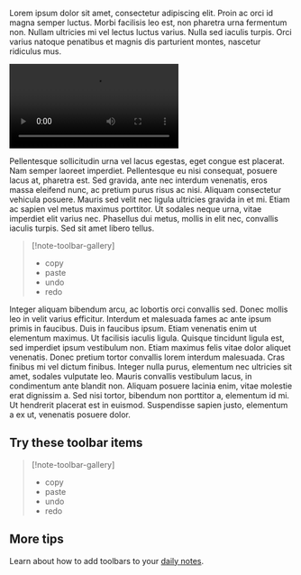 Lorem ipsum dolor sit amet, consectetur adipiscing elit. Proin ac orci id magna semper luctus. Morbi facilisis leo est, non pharetra urna fermentum non. Nullam ultricies mi vel lectus luctus varius. Nulla sed iaculis turpis. Orci varius natoque penatibus et magnis dis parturient montes, nascetur ridiculus mus. 

![Gallery demo](https://chrisgurney.github.io/obsidian-note-toolbar/tips/en/getting-started-gallery.mp4)

Pellentesque sollicitudin urna vel lacus egestas, eget congue est placerat. Nam semper laoreet imperdiet. Pellentesque eu nisi consequat, posuere lacus at, pharetra est. Sed gravida, ante nec interdum venenatis, eros massa eleifend nunc, ac pretium purus risus ac nisi. Aliquam consectetur vehicula posuere. Mauris sed velit nec ligula ultricies gravida in et mi. Etiam ac sapien vel metus maximus porttitor. Ut sodales neque urna, vitae imperdiet elit varius nec. Phasellus dui metus, mollis in elit nec, convallis iaculis turpis. Sed sit amet libero tellus.

> [!note-toolbar-gallery]
> - copy
> - paste
> - undo
> - redo

Integer aliquam bibendum arcu, ac lobortis orci convallis sed. Donec mollis leo in velit varius efficitur. Interdum et malesuada fames ac ante ipsum primis in faucibus. Duis in faucibus ipsum. Etiam venenatis enim ut elementum maximus. Ut facilisis iaculis ligula. Quisque tincidunt ligula est, sed imperdiet ipsum vestibulum non. Etiam maximus felis vitae dolor aliquet venenatis. Donec pretium tortor convallis lorem interdum malesuada. Cras finibus mi vel dictum finibus. Integer nulla purus, elementum nec ultricies sit amet, sodales vulputate leo. Mauris convallis vestibulum lacus, in condimentum ante blandit non. Aliquam posuere lacinia enim, vitae molestie erat dignissim a. Sed nisi tortor, bibendum non porttitor a, elementum id mi. Ut hendrerit placerat est in euismod. Suspendisse sapien justo, elementum a ex ut, venenatis posuere dolor.

## Try these toolbar items

> [!note-toolbar-gallery]
> - copy
> - paste
> - undo
> - redo

## More tips

Learn about how to add toolbars to your [daily notes](obsidian://note-toolbar?tip=daily-notes).